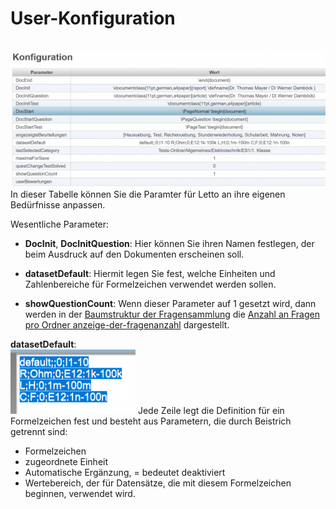 # User-Konfiguration
<br>![600px-ClipCapIt-181002-084331.PNG](600px-ClipCapIt-181002-084331.PNG)
In dieser Tabelle können Sie die Paramter für Letto an ihre eigenen Bedürfnisse anpassen.

Wesentliche Parameter:
* **DocInit**, **DocInitQuestion**: Hier können Sie ihren Namen festlegen, der beim Ausdruck auf den Dokumenten erscheinen soll.
* **datasetDefault**: Hiermit legen Sie fest, welche Einheiten und Zahlenbereiche für Formelzeichen verwendet werden sollen.

* **showQuestionCount**: Wenn dieser Parameter auf 1 gesetzt wird, dann werden in der [Baumstruktur der Fragensammlung](../Ordnerverwaltung/index.md) die [Anzahl an Fragen pro Ordner anzeige-der-fragenanzahl](../Ordnerverwaltung/index.md#anzeige-der-fragenanzahl) dargestellt.


**datasetDefault**:
<br>![200px-ClipCapIt-181002-093711.PNG](200px-ClipCapIt-181002-093711.PNG)
Jede Zeile legt die Definition für ein Formelzeichen fest und besteht aus Parametern, die durch Beistrich getrennt sind:
* Formelzeichen
* zugeordnete Einheit
* Automatische Ergänzung, = bedeutet deaktiviert
* Wertebereich, der für Datensätze, die mit diesem Formelzeichen beginnen, verwendet wird.

